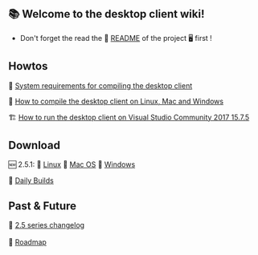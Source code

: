 ## :books: Welcome to the desktop client wiki!

- Don't forget the read the :memo: [README](https://github.com/nextcloud/desktop/blob/master/README.md) of the project  :desktop_computer: first !

## Howtos

:hammer: [System requirements for compiling the desktop client](https://github.com/nextcloud/desktop/wiki/System-requirements-for-compiling-the-desktop-client)

:wrench: [How to compile the desktop client on Linux, Mac and Windows](https://github.com/nextcloud/desktop/wiki/How-to-compile-the-desktop-client)

:building_construction: [How to run the desktop client on Visual Studio Community 2017 15.7.5](https://github.com/nextcloud/desktop/wiki/How-to-run-the-desktop-client-on-Visual-Studio)


## Download 

:new: 2.5.1: :penguin: [Linux](https://download.nextcloud.com/desktop/releases/Linux/Nextcloud-2.5.1-x86_64.AppImage) :apple: [Mac OS](https://download.nextcloud.com/desktop/releases/Mac/Installer/Nextcloud-2.5.1.20181204.pkg) :door: [Windows](https://download.nextcloud.com/desktop/releases/Windows/Nextcloud-2.5.1-setup.exe) 

:high_brightness: [Daily Builds](https://github.com/nextcloud/desktop/wiki/Daily-Builds)


## Past & Future

:memo: [2.5 series changelog](https://github.com/nextcloud/desktop/wiki/2.5-series-changelog) <br>
<br>
:crystal_ball: [Roadmap](https://github.com/nextcloud/desktop/wiki/Desktop-Client-Roadmap) <br>
